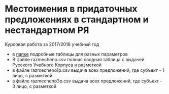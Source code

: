 # Местоимения в придаточных предложениях в стандартном и нестандартном РЯ
Курсовая работа за 2017/2018 учебный год

- в [папке](https://github.com/acRnR/Anaphora-in-subordinate-clauses-in-standard-and-non-standard-Russian/tree/master/более%20подробные%20таблицы) подробные таблицы для разных параметров
- В файле razmecheno.csv полная сводная таблица с выдачей Русского Учебного Корпуса и разметкой
- в файле razmecheno1p.csv выдача всех предложений, где субъект - 1 лицо, с разметкой
- в файле razmecheno3p.csv выдача всех предложений, где субъект - 3 лицо, с разметкой
